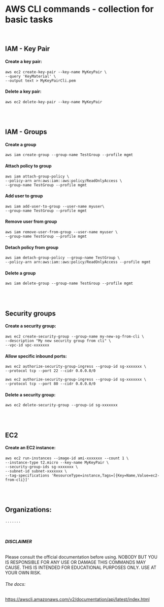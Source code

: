 # **AWS CLI commands - collection for basic tasks**

<br />

## IAM - Key Pair

#### Create a key pair:

    aws ec2 create-key-pair --key-name MyKeyPair \
    --query 'KeyMaterial' \
    --output text > MyKeyPairCli.pem
   

#### Delete a key pair:
    aws ec2 delete-key-pair --key-name MyKeyPair
<br />
<br />




## IAM - Groups

#### Create a group
    aws iam create-group --group-name TestGroup --profile mgmt

#### Attach policy to group
    aws iam attach-group-policy \
    --policy-arn arn:aws:iam::aws:policy/ReadOnlyAccess \
    --group-name TestGroup --profile mgmt

#### Add user to group
    aws iam add-user-to-group --user-name myuser\
    --group-name TestGroup --profile mgmt

#### Remove user from group
    aws iam remove-user-from-group --user-name myuser \
    --group-name TestGroup --profile mgmt

#### Detach policy from group
    aws iam detach-group-policy --group-name TestGroup \
    --policy-arn arn:aws:iam::aws:policy/ReadOnlyAccess --profile mgmt

#### Delete a group
    aws iam delete-group --group-name TestGroup --profile mgmt
<br />
<br />




## Security groups

#### Create a security group:
    aws ec2 create-security-group --group-name my-new-sg-from-cli \
    --description "My new security group from cli" \
    --vpc-id vpc-xxxxxxx



#### Allow specific inbound ports:
    aws ec2 authorize-security-group-ingress --group-id sg-xxxxxxx \
    --protocol tcp --port 22 --cidr 0.0.0.0/0

    aws ec2 authorize-security-group-ingress --group-id sg-xxxxxxx \
    --protocol tcp --port 80 --cidr 0.0.0.0/0


#### Delete a security group:
    aws ec2 delete-security-group --group-id sg-xxxxxxx

<br />
<br />




## EC2

#### Create an EC2 instance:
    aws ec2 run-instances --image-id ami-xxxxxxx --count 1 \
    --instance-type t2.micro --key-name MyKeyPair \
    --security-group-ids sg-xxxxxxx \
    --subnet-id subnet-xxxxxxx \
    --tag-specifications 'ResourceType=instance,Tags=[{Key=Name,Value=ec2-from-cli}]'



<br />
<br />




## Organizations:
    .......




<br />






###### **DISCLAIMER**
Please consult the official documentation before using.
NOBODY BUT YOU IS RESPONSIBLE FOR ANY USE OR DAMAGE THIS COMMANDS MAY CAUSE.
THIS IS INTENDED FOR EDUCATIONAL PURPOSES ONLY. USE AT YOUR OWN RISK.

###### The docs:
https://awscli.amazonaws.com/v2/documentation/api/latest/index.html
